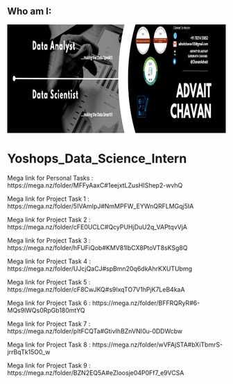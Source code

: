 <h2 align="left"> Who am I:</h2>
<p align = center> <img src="https://github.com/ADVAIT135/Yoshops_Data_Science_Intern/blob/main/ADVAIT%20CHAVAN%20Linked%20In%20Banner.png" / height = 250 /width=1000>


# Yoshops_Data_Science_Intern

<p>Mega link for Personal Tasks : https://mega.nz/folder/MFFyAaxC#1eejxtLZusHIShep2-wvhQ</p>
<p>Mega link for Project Task 1 : https://mega.nz/folder/5IVAmIpJ#NmMPFW_EYWnQRFLMGqj5IA</p>
<p>Mega link for Project Task 2 : https://mega.nz/folder/cFE0UCLC#QcyPUHjDuU2q_VAPtqvVjA</p>
<p>Mega link for Project Task 3 : https://mega.nz/folder/hFUFiQob#KMV81lbCX8PtoVT8sKSg8Q</p>
<p>Mega link for Project Task 4 : https://mega.nz/folder/UJcjQaCJ#spBmn20q6dkAhrKXUTUbmg</p>
<p>Mega link for Project Task 5 : https://mega.nz/folder/cF8CwJKQ#s9lxqTO7V1hPjK7LeB4kaA</p>
<p>Mega link for Project Task 6 : https://mega.nz/folder/BFFRQRyR#6-MQs9lWQs0RpGb180mtYQ</p>
<p>Mega link for Project Task 7 : https://mega.nz/folder/pItFCQTa#GtivIhBZnVNI0u-0DDWcbw</p>
<p>Mega link for Project Task 8 : https://mega.nz/folder/wVFAjSTA#bXiTbmrS-jrrBqTk15O0_w</p>
<p>Mega link for Project Task 9 : https://mega.nz/folder/BZN2EQ5A#eZloosje04P0Ff7_e9VCSA</p>
